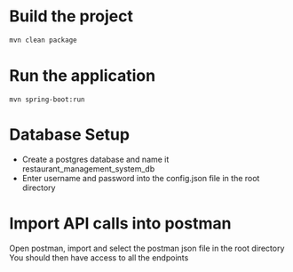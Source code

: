 # Build the project
```bash 
mvn clean package
```

# Run the application
```
mvn spring-boot:run
```


# Database Setup
* Create a postgres database and name it restaurant_management_system_db
* Enter username and password into the config.json file in the root directory



# Import API calls into postman

Open postman, import and select the postman 
json file in the root directory 
You should then have access to all the endpoints

